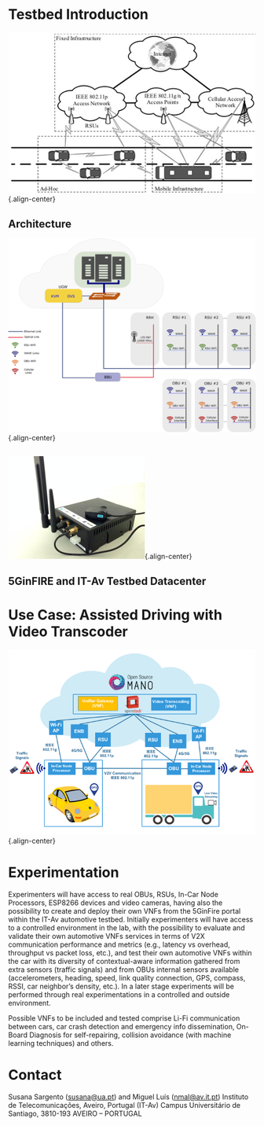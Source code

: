 <!-- TITLE: IT-Av Automotive Environment -->
<!-- SUBTITLE: A quick summary of IT-Av Automotive Environment -->

# Testbed Introduction

![Vanet](/uploads/automotive/vanet.jpg "Vanet"){.align-center}

## Architecture

![It Av Testbed V 2](/uploads/automotive/it-av-testbed-v-2.png "It Av Testbed V 2"){.align-center}
## 

![Obu](/uploads/automotive/obu.png "Obu"){.align-center}

## 5GinFIRE and IT-Av Testbed Datacenter

# Use Case: Assisted Driving with Video Transcoder


![Cars 5 Ginfire](/uploads/automotive/cars-5-ginfire.png "Cars 5 Ginfire"){.align-center}

# Experimentation
Experimenters will have access to real OBUs, RSUs, In-Car Node Processors, ESP8266 devices and video cameras, having also the possibility to create and deploy their own VNFs from the 5GinFire portal within the IT-Av automotive testbed. Initially experimenters will have access to a controlled environment in the lab, with the possibility to evaluate and validate their own automotive VNFs services in terms of V2X communication performance and metrics (e.g., latency vs overhead, throughput vs packet loss, etc.), and test their own automotive VNFs within the car with its diversity of contextual-aware information gathered from extra sensors (traffic signals) and from OBUs internal sensors available (accelerometers, heading, speed, link quality connection, GPS, compass, RSSI, car neighbor’s density, etc.). In a later stage experiments will be performed through real experimentations in a controlled and outside environment.

Possible VNFs to be included and tested comprise Li-Fi communication between cars, car crash detection and emergency info dissemination, On-Board Diagnosis for self-repairing, collision avoidance (with machine learning techniques) and others.
# Contact
Susana Sargento (susana@ua.pt) and Miguel Luís (nmal@av.it.pt)
Instituto de Telecomunicações, Aveiro, Portugal (IT-Av)
Campus Universitário de Santiago, 3810-193 AVEIRO – PORTUGAL